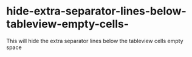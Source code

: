 # hide-extra-separator-lines-below-tableview-empty-cells-
This will hide the extra separator lines below the tableview cells empty space
